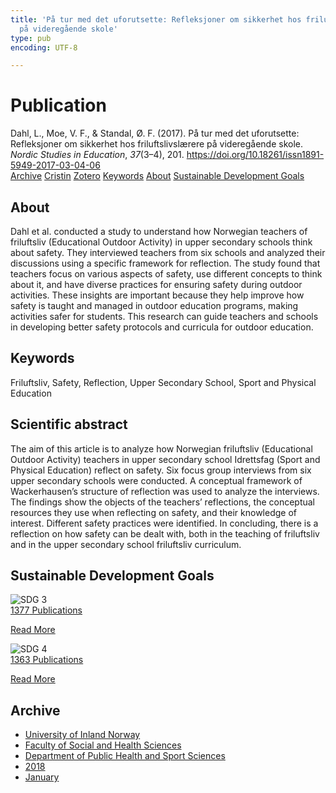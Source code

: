 ```yaml
---
title: 'På tur med det uforutsette: Refleksjoner om sikkerhet hos friluftslivslærere
  på videregående skole'
type: pub
encoding: UTF-8

---
```

<h1>Publication</h1>
<article id="csl-bib-container-RWSUQHSM" class="csl-bib-container">
  <div class="csl-bib-body"> <div class="csl-entry">Dahl, L., Moe, V. F., &#38; Standal, Ø. F. (2017). På tur med det uforutsette: Refleksjoner om sikkerhet hos friluftslivslærere på videregående skole. <i>Nordic Studies in Education</i>, <i>37</i>(3–4), 201. <a href="https://doi.org/10.18261/issn1891-5949-2017-03-04-06">https://doi.org/10.18261/issn1891-5949-2017-03-04-06</a></div> </div>
  <div class="csl-bib-buttons">
    <a href="#taxonomy-article-RWSUQHSM" alt="archive" class="csl-bib-button">Archive</a>
    <a href="https://app.cristin.no/results/show.jsf?id=1550247" alt="Cristin" class="csl-bib-button">Cristin</a>
    <a href="http://zotero.org/groups/5881554/items/RWSUQHSM" alt="Zotero" class="csl-bib-button">Zotero</a>
    <a href="#keywords-article-RWSUQHSM" alt="keywords" class="csl-bib-button">Keywords</a>
    <a href="#about-article-RWSUQHSM" alt="about_pub" class="csl-bib-button">About</a>
    <a href="#sdg-article-RWSUQHSM" alt="sdg" class="csl-bib-button">Sustainable Development Goals</a>
  </div>
  <div id="csl-bib-meta-container-RWSUQHSM"></div>
</article>
<div id="csl-bib-meta-RWSUQHSM" class="csl-bib-meta">
  <article id="about-article-RWSUQHSM" class="about_pub-article">
    <h1>About</h1>
    Dahl et al. conducted a study to understand how Norwegian teachers of friluftsliv (Educational Outdoor Activity) in upper secondary schools think about safety. They interviewed teachers from six schools and analyzed their discussions using a specific framework for reflection. The study found that teachers focus on various aspects of safety, use different concepts to think about it, and have diverse practices for ensuring safety during outdoor activities. These insights are important because they help improve how safety is taught and managed in outdoor education programs, making activities safer for students. This research can guide teachers and schools in developing better safety protocols and curricula for outdoor education.
  </article>
  <article id="keywords-article-RWSUQHSM" class="keywords-article">
    <h1>Keywords</h1>
    Friluftsliv, Safety, Reflection, Upper Secondary School, Sport and Physical Education
  </article>
  <article id="abstract-article-RWSUQHSM" class="abstract-article">
    <h1>Scientific abstract</h1>
    The aim of this article is to analyze how Norwegian friluftsliv (Educational Outdoor Activity) teachers in upper secondary school Idrettsfag (Sport and Physical Education) reflect on safety. Six focus group interviews from six upper secondary schools were conducted. A conceptual framework of Wackerhausen’s structure of reflection was used to analyze the interviews. The findings show the objects of the teachers’ reflections, the conceptual resources they use when reflecting on safety, and their knowledge of interest. Different safety practices were identified. In concluding, there is a reflection on how safety can be dealt with, both in the teaching of friluftsliv and in the upper secondary school friluftsliv curriculum.
  </article>
  <article id="sdg-article-RWSUQHSM" class="sdg-article">
    <h1>Sustainable Development Goals</h1>
    <div class="sdg-container"><div id="sdg3" class="sdg">
        <img src="{{< params subfolder >}}images/sdg/sdg03_en.png" class="image" alt="SDG 3">
        <div class="sdg-overlay">
          <a href="{{< params subfolder >}}en/archive/?sdg=3#archive" class="sdg-publication-count"><span>1377</span> Publications</a>
          <p><a href="https://sdgs.un.org/goals/goal3" class="sdg-read-more">Read More</a></p>
        </div>
      </div> <div id="sdg4" class="sdg">
        <img src="{{< params subfolder >}}images/sdg/sdg04_en.png" class="image" alt="SDG 4">
        <div class="sdg-overlay">
          <a href="{{< params subfolder >}}en/archive/?sdg=4#archive" class="sdg-publication-count"><span>1363</span> Publications</a>
          <p><a href="https://sdgs.un.org/goals/goal4" class="sdg-read-more">Read More</a></p>
        </div>
      </div></div>
  </article>
  <article id="taxonomy-article-RWSUQHSM" class="taxonomy-article">
    <h1>Archive</h1>
    <ul>
      <li><a href="{{< params subfolder >}}en/archive/?key=3DCRN523">University of Inland Norway</a></li>
      <li><a href="{{< params subfolder >}}en/archive/?key=IDKFS3MX">Faculty of Social and Health Sciences</a></li>
      <li><a href="{{< params subfolder >}}en/archive/?key=FJXE3Z8X">Department of Public Health and Sport Sciences</a></li>
      <li><a href="{{< params subfolder >}}en/archive/?key=H5P87HVL">2018</a></li>
      <li><a href="{{< params subfolder >}}en/archive/?key=S2RACPMQ">January</a></li>
    </ul>
  </article>
</div>
